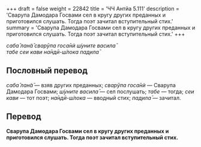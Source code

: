 +++
draft = false
weight = 22842
title = 'ЧЧ Антйа 5.111'
description = 'Сварупа Дамодара Госвами сел в кругу других преданных и приготовился слушать. Тогда поэт зачитал вступительный стих.'
summary = 'Сварупа Дамодара Госвами сел в кругу других преданных и приготовился слушать. Тогда поэт зачитал вступительный стих.'
+++

_саба̄ лан̃а̄ сварӯпа госа̄н̃и ш́уните васила̄  
табе сеи кави на̄ндӣ-ш́лока пад̣ила̄_

## Пословный перевод

_саба̄_ _лан̃а̄_ — взяв других преданных; _сварӯпа_ _госа̄н̃и_ — Сварупа Дамодара Госвами; _ш́уните_ _васила̄_ — сел послушать; _табе_ — тогда; _сеи_ _кави_ — тот поэт; _на̄ндӣ_\-_ш́лока_ — вводный стих; _пад̣ила̄_ — зачитал.

## Перевод

**Сварупа Дамодара Госвами сел в кругу других преданных и приготовился слушать. Тогда поэт зачитал вступительный стих.**
